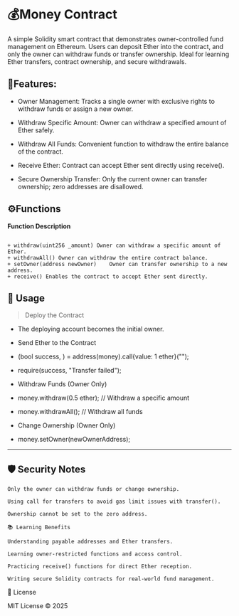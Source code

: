 # 💰Money Contract

A simple Solidity smart contract that demonstrates owner-controlled fund management on Ethereum. Users can deposit Ether into the contract, and only the owner can withdraw funds or transfer ownership. Ideal for learning Ether transfers, contract ownership, and secure withdrawals.



## 📜Features:

+ Owner Management: Tracks a single owner with exclusive rights to withdraw funds or assign a new owner.

+ Withdraw Specific Amount: Owner can withdraw a specified amount of Ether safely.

+ Withdraw All Funds: Convenient function to withdraw the entire balance of the contract.

+ Receive Ether: Contract can accept Ether sent directly using receive().

+ Secure Ownership Transfer: Only the current owner can transfer ownership; zero addresses are disallowed.




## ⚙️Functions
**Function	Description**
```

+ withdraw(uint256 _amount)	Owner can withdraw a specific amount of Ether.
+ withdrawAll()	Owner can withdraw the entire contract balance.
+ setOwner(address newOwner)	Owner can transfer ownership to a new address.
+ receive()	Enables the contract to accept Ether sent directly.
```

## 🚀 Usage

> Deploy the Contract
+ The deploying account becomes the initial owner.
+ Send Ether to the Contract
+ (bool success, ) = address(money).call{value: 1 ether}("");
+ require(success, "Transfer failed");





+ Withdraw Funds (Owner Only)

+ money.withdraw(0.5 ether); // Withdraw a specific amount
+ money.withdrawAll();       // Withdraw all funds


+ Change Ownership (Owner Only)

+ money.setOwner(newOwnerAddress);
---
## 🛡️ Security Notes
``` 
Only the owner can withdraw funds or change ownership.

Using call for transfers to avoid gas limit issues with transfer().

Ownership cannot be set to the zero address.

📚 Learning Benefits

Understanding payable addresses and Ether transfers.

Learning owner-restricted functions and access control.

Practicing receive() functions for direct Ether reception.

Writing secure Solidity contracts for real-world fund management.
```

📜 License

MIT License © 2025
